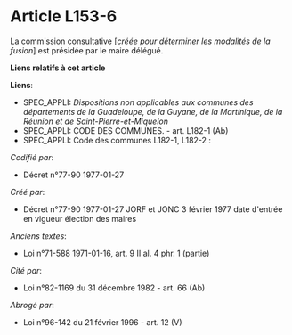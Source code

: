 # Article L153-6

La commission consultative [*créée pour déterminer les modalités de la fusion*] est présidée par le maire délégué.

**Liens relatifs à cet article**

**Liens**:

  - SPEC_APPLI: *Dispositions non applicables aux communes des départements de la Guadeloupe, de la Guyane, de la Martinique, de la Réunion et de Saint-Pierre-et-Miquelon*
  - SPEC_APPLI: CODE DES COMMUNES. - art. L182-1 (Ab)
  - SPEC_APPLI: Code des communes L182-1, L182-2 :

_Codifié par_:

  - Décret n°77-90 1977-01-27

_Créé par_:

  - Décret n°77-90 1977-01-27 JORF et JONC 3 février 1977 date d'entrée en vigueur élection des maires

_Anciens textes_:

  - Loi n°71-588 1971-01-16, art. 9 II al. 4 phr. 1 (partie)

_Cité par_:

  - Loi n°82-1169 du 31 décembre 1982 - art. 66 (Ab)

_Abrogé par_:

  - Loi n°96-142 du 21 février 1996 - art. 12 (V)
